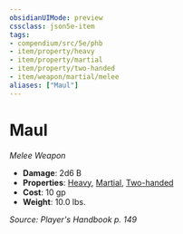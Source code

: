 ```yaml
---
obsidianUIMode: preview
cssclass: json5e-item
tags:
- compendium/src/5e/phb
- item/property/heavy
- item/property/martial
- item/property/two-handed
- item/weapon/martial/melee
aliases: ["Maul"]
---
```

# Maul
*Melee Weapon*  

- **Damage**: 2d6 B
- **Properties**: [Heavy](compendium/rules/item-properties.md#Heavy), [Martial](compendium/rules/item-properties.md#Martial), [Two-handed](compendium/rules/item-properties.md#Two-handed)
- **Cost**: 10 gp
- **Weight**: 10.0 lbs.

*Source: Player's Handbook p. 149*